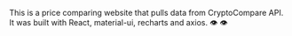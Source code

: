 This is a price comparing website that pulls data from CryptoCompare API.
It was built with React, material-ui, recharts and axios.
👁️  👁️

